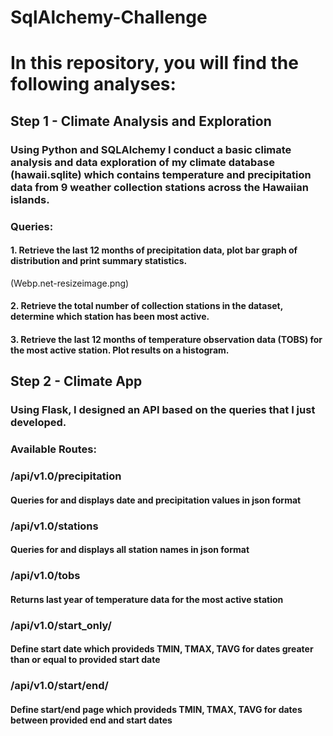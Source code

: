 # SqlAlchemy-Challenge

# In this repository, you will find the following analyses:

## Step 1 - Climate Analysis and Exploration

### Using Python and SQLAlchemy I conduct a basic climate analysis and data exploration of my climate database (hawaii.sqlite) which contains temperature and precipitation data from 9 weather collection stations across the Hawaiian islands.

### Queries:

#### 1. Retrieve the last 12 months of precipitation data, plot bar graph of distribution and print summary statistics.

(Webp.net-resizeimage.png)

#### 2. Retrieve the total number of collection stations in the dataset, determine which station has been most active.

#### 3. Retrieve the last 12 months of temperature observation data (TOBS) for the most active station. Plot results on a histogram.


## Step 2 - Climate App

### Using Flask, I designed an API based on the queries that I just developed.

### Available Routes:

### /api/v1.0/precipitation

#### Queries for and displays date and precipitation values in json format

### /api/v1.0/stations

#### Queries for and displays all station names in json format

### /api/v1.0/tobs

#### Returns last year of temperature data for the most active station

### /api/v1.0/start_only/

#### Define start date which provideds TMIN, TMAX, TAVG for dates greater than or equal to provided start date

### /api/v1.0/start/end/

#### Define start/end page which provideds TMIN, TMAX, TAVG for dates between provided end and start dates
